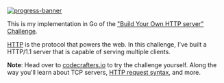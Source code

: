 [![progress-banner](https://backend.codecrafters.io/progress/http-server/bb5e6de0-3f95-4abe-a829-14cfd20d4870)](https://app.codecrafters.io/users/feliposz)

This is my implementation in Go of the
["Build Your Own HTTP server" Challenge](https://app.codecrafters.io/courses/http-server/overview).

[HTTP](https://en.wikipedia.org/wiki/Hypertext_Transfer_Protocol) is the
protocol that powers the web. In this challenge, I've built a HTTP/1.1 server
that is capable of serving multiple clients.

**Note**: Head over to
[codecrafters.io](https://codecrafters.io) to try the challenge yourself. Along the way you'll learn about TCP servers,
[HTTP request syntax](https://www.w3.org/Protocols/rfc2616/rfc2616-sec5.html),
and more.
